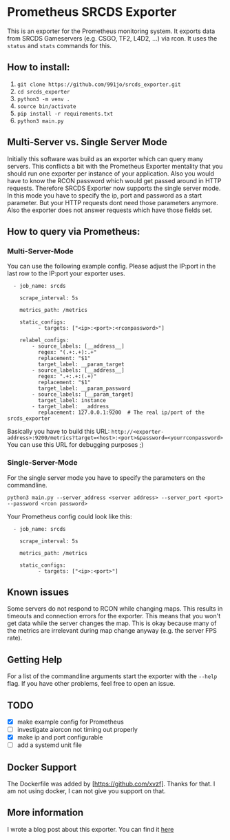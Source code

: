 # Prometheus SRCDS Exporter

This is an exporter for the Prometheus monitoring system.
It exports data from SRCDS Gameservers (e.g. CSGO, TF2, L4D2, ...) via rcon.
It uses the `status` and `stats` commands for this.

## How to install:

1. `git clone https://github.com/991jo/srcds_exporter.git`
2. `cd srcds_exporter`
3. `python3 -m venv .`
4. `source bin/activate`
4. `pip install -r requirements.txt`
5. `python3 main.py`

## Multi-Server vs. Single Server Mode

Initially this software was build as an exporter which can query many servers.
This conflicts a bit with the Prometheus Exporter mentality that you should
run one exporter per instance of your application.
Also you would have to know the RCON password which would get passed around
in HTTP requests.
Therefore SRCDS Exporter now supports the single server mode.
In this mode you have to specify the ip, port and password as a start
parameter. But your HTTP requests dont need those parameters anymore.
Also the exporter does not answer requests which have those fields set.

## How to query via Prometheus:

### Multi-Server-Mode

You can use the following example config.
Please adjust the IP:port in the last row to the IP:port your exporter uses.
```
  - job_name: srcds

    scrape_interval: 5s

    metrics_path: /metrics

    static_configs:
          - targets: ["<ip>:<port>:<rconpassword>"]

    relabel_configs:
        - source_labels: [__address__]
          regex: "(.+:.+):.+"
          replacement: "$1"
          target_label: __param_target
        - source_labels: [__address__]
          regex: ".+:.+:(.+)"
          replacement: "$1"
          target_label: __param_password
        - source_labels: [__param_target]
          target_label: instance
        - target_label: __address__
          replacement: 127.0.0.1:9200  # The real ip/port of the srcds_exporter
```

Basically you have to build this URL:
`http://<exporter-address>:9200/metrics?target=<host>:<port>&password=<yourrconpassword>`
You can use this URL for debugging purposes ;)

### Single-Server-Mode

For the single server mode you have to specify the parameters on the commandline.

    python3 main.py --server_address <server address> --server_port <port> --password <rcon password>

Your Prometheus config could look like this:

```
  - job_name: srcds

    scrape_interval: 5s

    metrics_path: /metrics

    static_configs:
          - targets: ["<ip>:<port>"]
```

## Known issues

Some servers do not respond to RCON while changing maps.
This results in timeouts and connection errors for the exporter.
This means that you won't get data while the server changes the map.
This is okay because many of the metrics are irrelevant during map change anyway
(e.g. the server FPS rate).

## Getting Help

For a list of the commandline arguments start the exporter with the `--help`
flag.
If you have other problems, feel free to open an issue.

## TODO

- [x] make example config for Prometheus
- [ ] investigate aiorcon not timing out properly
- [x] make ip and port configurable
- [ ] add a systemd unit file

## Docker Support

The Dockerfile was added by [https://github.com/xvzf]. Thanks for that.
I am not using docker, I can not give you support on that.

## More information

I wrote a blog post about this exporter. You can find it [here](http://swagspace.org/posts/srcds-exporter.html)
